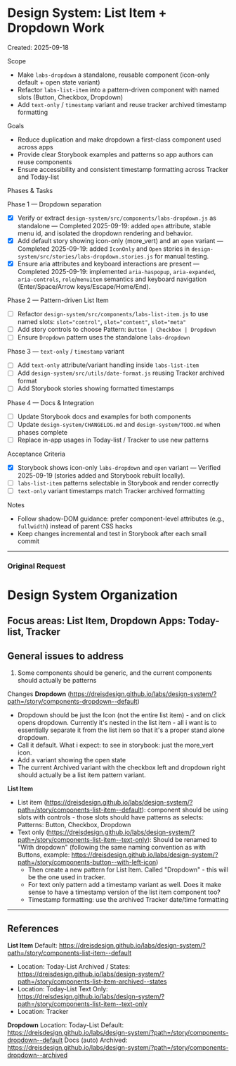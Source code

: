 # Design System: List Item + Dropdown Work

Created: 2025-09-18

Scope
- Make `labs-dropdown` a standalone, reusable component (icon-only default + open state variant)
- Refactor `labs-list-item` into a pattern-driven component with named slots (Button, Checkbox, Dropdown)
- Add `text-only` / `timestamp` variant and reuse tracker archived timestamp formatting

Goals
- Reduce duplication and make dropdown a first-class component used across apps
- Provide clear Storybook examples and patterns so app authors can reuse components
- Ensure accessibility and consistent timestamp formatting across Tracker and Today-list

Phases & Tasks

Phase 1 — Dropdown separation
- [x] Verify or extract `design-system/src/components/labs-dropdown.js` as standalone — Completed 2025-09-19: added `open` attribute, stable menu id, and isolated the dropdown rendering and behavior.
- [x] Add default story showing icon-only (more_vert) and an `open` variant — Completed 2025-09-19: added `IconOnly` and `Open` stories in `design-system/src/stories/labs-dropdown.stories.js` for manual testing.
- [x] Ensure aria attributes and keyboard interactions are present — Completed 2025-09-19: implemented `aria-haspopup`, `aria-expanded`, `aria-controls`, `role`/`menuitem` semantics and keyboard navigation (Enter/Space/Arrow keys/Escape/Home/End).

Phase 2 — Pattern-driven List Item
- [ ] Refactor `design-system/src/components/labs-list-item.js` to use named slots: `slot="control"`, `slot="content"`, `slot="meta"`
- [ ] Add story controls to choose Pattern: `Button | Checkbox | Dropdown`
- [ ] Ensure `Dropdown` pattern uses the standalone `labs-dropdown`

Phase 3 — `text-only` / `timestamp` variant
- [ ] Add `text-only` attribute/variant handling inside `labs-list-item`
- [ ] Add `design-system/src/utils/date-format.js` reusing Tracker archived format
- [ ] Add Storybook stories showing formatted timestamps

Phase 4 — Docs & Integration
- [ ] Update Storybook docs and examples for both components
- [ ] Update `design-system/CHANGELOG.md` and `design-system/TODO.md` when phases complete
- [ ] Replace in-app usages in Today-list / Tracker to use new patterns

Acceptance Criteria
- [x] Storybook shows icon-only `labs-dropdown` and `open` variant — Verified 2025-09-19 (stories added and Storybook rebuilt locally).
- [ ] `labs-list-item` patterns selectable in Storybook and render correctly
- [ ] `text-only` variant timestamps match Tracker archived formatting

Notes
- Follow shadow-DOM guidance: prefer component-level attributes (e.g., `fullwidth`) instead of parent CSS hacks
- Keep changes incremental and test in Storybook after each small commit

---

### Original Request

# Design System Organization

Focus areas: List Item, Dropdown
Apps: Today-list, Tracker
---
## General issues to address
1. Some components should be generic, and the current components should actually be patterns

Changes
**Dropdown** (https://dreisdesign.github.io/labs/design-system/?path=/story/components-dropdown--default)
 - Dropdown should be just the Icon (not the entire list item) - and on click opens dropdown. Currently it's nested in the list item - all i want is to essentially separate it from the list item so that it's a proper stand alone dropdown.
 - Call it default. What i expect: to see in storybook: just the more_vert icon.
 - Add a variant showing the open state
 - The current Archived variant with the checkbox left and dropdown right should actually be a list item pattern variant.

**List Item**
  - List item (https://dreisdesign.github.io/labs/design-system/?path=/story/components-list-item--default): component should be using slots with controls - those slots should have patterns as selects: Patterns: Button, Checkbox, Dropdown
  - Text only (https://dreisdesign.github.io/labs/design-system/?path=/story/components-list-item--text-only): Should be renamed to "With dropdown" (following the same naming convention as with Buttons, example: https://dreisdesign.github.io/labs/design-system/?path=/story/components-button--with-left-icon)
    - Then create a new pattern for List Item. Called "Dropdown" - this will be the one used in tracker.
    - For text only pattern add a timestamp variant as well. Does it make sense to have a timestamp version of the list item component too?
    - Timestamp formatting: use the archived Tracker date/time formatting

---
## References
**List Item**
Default: https://dreisdesign.github.io/labs/design-system/?path=/story/components-list-item--default
- Location: Today-List
Archived / States: https://dreisdesign.github.io/labs/design-system/?path=/story/components-list-item-archived--states 
- Location: Today-List
Text Only: https://dreisdesign.github.io/labs/design-system/?path=/story/components-list-item--text-only
- Location: Tracker

**Dropdown**
Location: Today-List
Default: https://dreisdesign.github.io/labs/design-system/?path=/story/components-dropdown--default
Docs (auto)
Archived: https://dreisdesign.github.io/labs/design-system/?path=/story/components-dropdown--archived